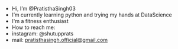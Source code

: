- Hi, I’m @PratisthaSingh03
- I’m currently learning python and trying my hands at DataScience
- I'm a fitness enthusiast
- How to reach me:
- instagram: @shutupprats
- mail: pratisthasingh.official@gmail.com

<!---
PratisthaSingh03/PratisthaSingh03 is a ✨ special ✨ repository because its `README.md` (this file) appears on your GitHub profile.
You can click the Preview link to take a look at your changes.
--->
